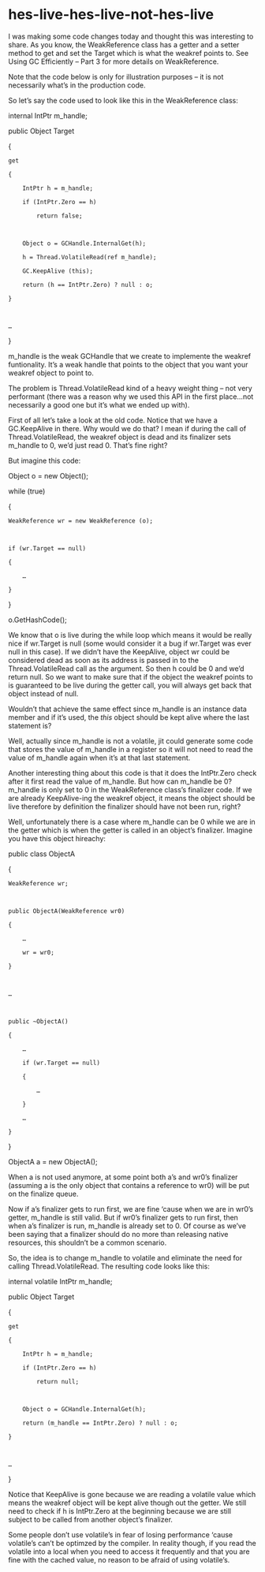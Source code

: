 <h1>hes-live-hes-live-not-hes-live</h1>

I was making some code changes today and thought this was interesting to share. 
As you know, the WeakReference class has a getter and a setter method to get and set the Target which is what the weakref points to. 
See Using GC Efficiently – Part 3 for more details on WeakReference.

 

Note that the code below is only for illustration purposes – it is not necessarily what’s in the production code.

 

So let’s say the code used to look like this in the WeakReference class:

 

internal IntPtr m_handle;

 

public Object Target

{

    get

    {

        IntPtr h = m_handle;

        if (IntPtr.Zero == h)

            return false;

 

        Object o = GCHandle.InternalGet(h);

        h = Thread.VolatileRead(ref m_handle);

        GC.KeepAlive (this);

        return (h == IntPtr.Zero) ? null : o;

    }

 

    …

}

 

m_handle is the weak GCHandle that we create to implemente the weakref funtionality.
 It’s a weak handle that points to the object that you want your weakref object to point to.

 

The problem is Thread.VolatileRead kind of a heavy weight thing – not very performant 
(there was a reason why we used this API in the first place…not necessarily a good one but it’s what we ended up with).

 

First of all let’s take a look at the old code. Notice that we have a GC.KeepAlive in there. Why would we do that? 
I mean if during the call of Thread.VolatileRead, the weakref object is dead and its finalizer sets m_handle to 0, we’d just read 0.
 That’s fine right?

 

But imagine this code:

 

Object o = new Object();

 

while (true)

{

    WeakReference wr = new WeakReference (o);

 

    if (wr.Target == null)

    {

        …

    }

}

 

o.GetHashCode();

 

We know that o is live during the while loop which means it would be really nice if wr.Target is null (some would consider it a bug if wr.Target was ever null in this case). If we didn’t have the KeepAlive, object wr could be considered dead as soon as its address is passed in to the  Thread.VolatileRead call as the argument. So then h could be 0 and we’d return null. So we want to make sure that if the object the weakref points to is guaranteed to be live during the getter call, you will always get back that object instead of null.

 

Wouldn’t that achieve the same effect since m_handle is an instance data member and if it’s used, 
the *this* object should be kept alive where the last statement is?

 

Well, actually since m_handle is not a volatile, 
jit could generate some code that stores the value of m_handle in a register so it will not need to read the value of m_handle again when it’s at that last statement.

 

Another interesting thing about this code is that it does the IntPtr.Zero check after it first read the value of m_handle.
 But how can m_handle be 0? m_handle is only set to 0 in the WeakReference class’s finalizer code. 
 If we are already KeepAlive-ing the weakref object, it means the object should be live therefore by definition the finalizer should have not been run, right?

 

Well, unfortunately there is a case where m_handle can be 0 while we are in the getter which is when the getter is called in an object’s finalizer. Imagine you have this object hireachy:

 

public class ObjectA

{

    WeakReference wr;

 

    public ObjectA(WeakReference wr0)

    {

        …

        wr = wr0;

    }

 

    …

 

    public ~ObjectA()

    {

        …

        if (wr.Target == null)

        {

            …

        }

        …

    }

}

 

ObjectA a = new ObjectA();

 

When a is not used anymore, at some point both a’s and wr0’s finalizer (assuming a is the only object that contains a reference to wr0) will be put on the finalize queue.

 

Now if a’s finalizer gets to run first, we are fine ‘cause when we are in wr0’s getter, m_handle is still valid. But if wr0’s finalizer gets to run first, then when a’s finalizer is run, m_handle is already set to 0. Of course as we’ve been saying that a finalizer should do no more than releasing native resources, this shouldn’t be a common scenario.

 

So, the idea is to change m_handle to volatile and eliminate the need for calling Thread.VolatileRead. The resulting code looks like this:

 

internal volatile IntPtr m_handle;

 

public Object Target

{

    get

    {

        IntPtr h = m_handle;

        if (IntPtr.Zero == h)

            return null;

 

        Object o = GCHandle.InternalGet(h);

        return (m_handle == IntPtr.Zero) ? null : o;

    }

 

    …

}

 

Notice that KeepAlive is gone because we are reading a volatile value which means the weakref object will be kept alive though out the getter. We still need to check if h is IntPtr.Zero at the beginning because we are still subject to be called from another object’s finalizer.

 

Some people don’t use volatile’s in fear of losing performance ‘cause volatile’s can’t be optimzed by the compiler. In reality though, if you read the volatile into a local when you need to access it frequently and that you are fine with the cached value, no reason to be afraid of using volatile’s.

